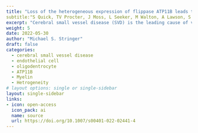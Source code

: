 ```yaml
---
title: "Loss of the heterogeneous expression of flippase ATP11B leads to cerebral small vessel disease in a normotensive rat mode"
subtitle:"S Quick, TV Procter, J Moss, L Seeker, M Walton, A Lawson, S Baker, A Beletski, D Jaime Garcia, M Mohammad, W Mungall, A Onishi, Z Tobola, MS Stringer, MA Jansen, A Vallatos, Y Giarratano, MO Bernabeu, JM Wardlaw and A Williams"
excerpt: "Cerebral small vessel disease (SVD) is the leading cause of vascular dementia, causes a quarter of strokes, and worsens stroke outcomes. The disease is characterised by patchy cerebral small vessel and white matter pathology, but the underlying mechanisms are poorly understood. We generated a novel normotensive transgenic rat model, where Atp11b is deleted, and show pathological, imaging and behavioural changes typical of those in human SVD, but that occur without hypertension."
weight: 5
date: 2022-05-30
author: "Michael S. Stringer"
draft: false
categories:
  - cerebral small vessel disease
  - endothelial cell
  - oligodentrocyte
  - ATP11B
  - Myelin
  - Hetrogeneity
# layout options: single or single-sidebar
layout: single-sidebar
links:
- icon: open-access
  icon_pack: ai
  name: source
  url: https://doi.org/10.1007/s00401-022-02441-4
---
```

